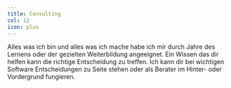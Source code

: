 ```yaml
---
title: Consulting
col: 12
icon: plus
---
```


Alles was ich bin und alles was ich mache habe ich mir durch Jahre des Lernens oder der gezielten Weiterbildung angeeignet. Ein Wissen das dir helfen kann die richtige Entscheidung zu treffen. Ich kann dir bei wichtigen Software Entscheidungen zu Seite stehen oder als Berater im Hinter- oder Vordergrund fungieren.
